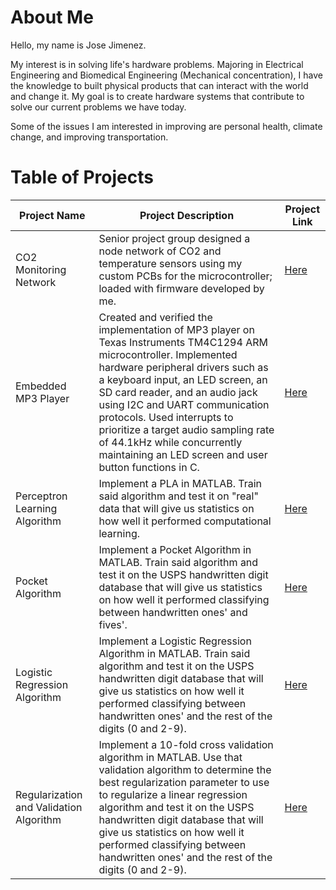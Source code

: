 # About Me

Hello, my name is Jose Jimenez.

My interest is in solving life's hardware problems. Majoring in Electrical Engineering and Biomedical Engineering (Mechanical concentration), I have the knowledge to built physical products that can interact with the world and change it. My goal is to create hardware systems that contribute to solve our current problems we have today.

Some of the issues I am interested in improving are personal health, climate change, and improving transportation.

# Table of Projects

| Project Name | Project Description | Project Link |
| ----------- | ----------- | ----------- |
| CO2 Monitoring Network | Senior project group designed a node network of CO2 and temperature sensors using my custom PCBs for the microcontroller; loaded with firmware developed by me. | [Here](https://github.com/JoseJimenez98/CO2_Monitoring_Network) |
| Embedded MP3 Player | Created and verified the implementation of MP3 player on Texas Instruments TM4C1294 ARM microcontroller. Implemented hardware peripheral drivers such as a keyboard input, an LED screen, an SD card reader, and an audio jack using I2C and UART communication protocols. Used interrupts to prioritize a target audio sampling rate of 44.1kHz while concurrently maintaining an LED screen and user button functions in C. | [Here](https://github.com/JoseJimenez98/embedded_mp3_player/tree/main) |
| Perceptron Learning Algorithm | Implement a PLA in MATLAB. Train said algorithm and test it on "real" data that will give us statistics on how well it performed computational learning. | [Here](https://github.com/JoseJimenez98/computational_intelligence/tree/main/Perceptron%20Learning%20Algorithm) |
| Pocket Algorithm | Implement a Pocket Algorithm in MATLAB. Train said algorithm and test it on the USPS handwritten digit database that will give us statistics on how well it performed classifying between handwritten ones' and fives'. | [Here](https://github.com/JoseJimenez98/computational_intelligence/tree/main/Pocket%20Algorithm) |
| Logistic Regression Algorithm | Implement a Logistic Regression Algorithm in MATLAB. Train said algorithm and test it on the USPS handwritten digit database that will give us statistics on how well it performed classifying between handwritten ones' and the rest of the digits (0 and 2-9). | [Here](https://github.com/JoseJimenez98/computational_intelligence/tree/main/Logistc%20Regression%20Algorithm) |
| Regularization and Validation Algorithm | Implement a 10-fold cross validation algorithm in MATLAB. Use that validation algorithm to determine the best regularization parameter to use to regularize a linear regression algorithm and test it on the USPS handwritten digit database that will give us statistics on how well it performed classifying between handwritten ones' and the rest of the digits (0 and 2-9). | [Here](https://github.com/JoseJimenez98/computational_intelligence/tree/main/Regularization%20and%20Validation) |
